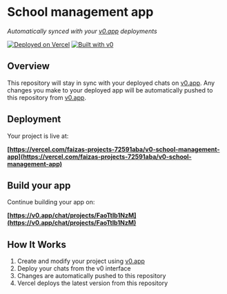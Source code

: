 # School management app

*Automatically synced with your [v0.app](https://v0.app) deployments*

[![Deployed on Vercel](https://img.shields.io/badge/Deployed%20on-Vercel-black?style=for-the-badge&logo=vercel)](https://vercel.com/faizas-projects-72591aba/v0-school-management-app)
[![Built with v0](https://img.shields.io/badge/Built%20with-v0.app-black?style=for-the-badge)](https://v0.app/chat/projects/FaoTtIb1NzM)

## Overview

This repository will stay in sync with your deployed chats on [v0.app](https://v0.app).
Any changes you make to your deployed app will be automatically pushed to this repository from [v0.app](https://v0.app).

## Deployment

Your project is live at:

**[https://vercel.com/faizas-projects-72591aba/v0-school-management-app](https://vercel.com/faizas-projects-72591aba/v0-school-management-app)**

## Build your app

Continue building your app on:

**[https://v0.app/chat/projects/FaoTtIb1NzM](https://v0.app/chat/projects/FaoTtIb1NzM)**

## How It Works

1. Create and modify your project using [v0.app](https://v0.app)
2. Deploy your chats from the v0 interface
3. Changes are automatically pushed to this repository
4. Vercel deploys the latest version from this repository